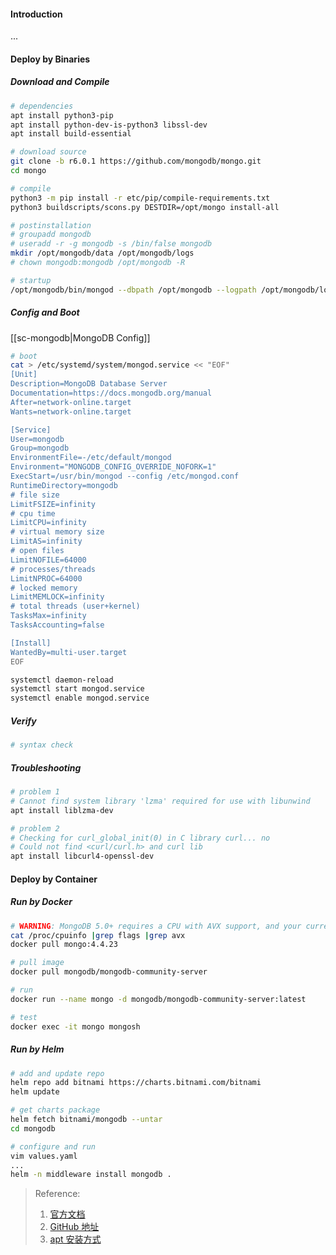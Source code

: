 #### Introduction
...


#### Deploy by Binaries
##### Download and Compile
```bash
# dependencies
apt install python3-pip
apt install python-dev-is-python3 libssl-dev
apt install build-essential

# download source
git clone -b r6.0.1 https://github.com/mongodb/mongo.git
cd mongo

# compile 
python3 -m pip install -r etc/pip/compile-requirements.txt
python3 buildscripts/scons.py DESTDIR=/opt/mongo install-all

# postinstallation
# groupadd mongodb
# useradd -r -g mongodb -s /bin/false mongodb
mkdir /opt/mongodb/data /opt/mongodb/logs
# chown mongodb:mongodb /opt/mongodb -R

# startup 
/opt/mongodb/bin/mongod --dbpath /opt/mongodb --logpath /opt/mongodb/logs/mongod.log --fork #--config /opt/mongodb/mongod.conf --bind_ip 0.0.0.0

```

##### Config and Boot
[[sc-mongodb|MongoDB Config]]

```bash
# boot 
cat > /etc/systemd/system/mongod.service << "EOF"
[Unit]
Description=MongoDB Database Server
Documentation=https://docs.mongodb.org/manual
After=network-online.target
Wants=network-online.target

[Service]
User=mongodb
Group=mongodb
EnvironmentFile=-/etc/default/mongod
Environment="MONGODB_CONFIG_OVERRIDE_NOFORK=1"
ExecStart=/usr/bin/mongod --config /etc/mongod.conf
RuntimeDirectory=mongodb
# file size
LimitFSIZE=infinity
# cpu time
LimitCPU=infinity
# virtual memory size
LimitAS=infinity
# open files
LimitNOFILE=64000
# processes/threads
LimitNPROC=64000
# locked memory
LimitMEMLOCK=infinity
# total threads (user+kernel)
TasksMax=infinity
TasksAccounting=false

[Install]
WantedBy=multi-user.target
EOF

systemctl daemon-reload
systemctl start mongod.service
systemctl enable mongod.service
```

##### Verify
```bash
# syntax check

```

##### Troubleshooting
```bash
# problem 1
# Cannot find system library 'lzma' required for use with libunwind
apt install liblzma-dev

# problem 2
# Checking for curl_global_init(0) in C library curl... no
# Could not find <curl/curl.h> and curl lib
apt install libcurl4-openssl-dev

```


#### Deploy by Container
##### Run by Docker
```bash
# WARNING: MongoDB 5.0+ requires a CPU with AVX support, and your current system does not appear to have that!
cat /proc/cpuinfo |grep flags |grep avx
docker pull mongo:4.4.23

# pull image
docker pull mongodb/mongodb-community-server

# run
docker run --name mongo -d mongodb/mongodb-community-server:latest

# test
docker exec -it mongo mongosh
```

##### Run by Helm
```bash
# add and update repo
helm repo add bitnami https://charts.bitnami.com/bitnami
helm update

# get charts package
helm fetch bitnami/mongodb --untar
cd mongodb

# configure and run
vim values.yaml
...
helm -n middleware install mongodb .

```


> Reference:
> 1. [官方文档](https://www.mongodb.com/docs/manual/administration/install-on-linux/)
> 2. [GitHub 地址](https://github.com/mongodb/mongo)
> 3. [apt 安装方式](https://www.postgresql.org/download/linux/ubuntu/)